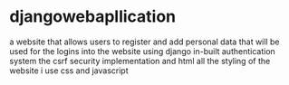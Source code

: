 # djangowebapllication
a website that allows users to register and add personal data that will be used for the logins into the website
using django in-built authentication system the csrf security implementation and html
all the styling of the website i use css and javascript

